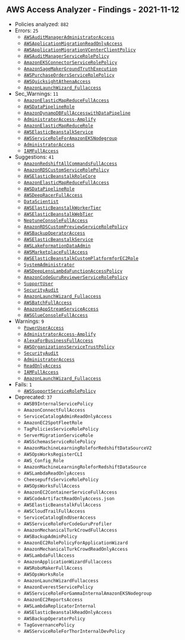## AWS Access Analyzer - Findings - 2021-11-12

- Policies analyzed: `882`
- Errors: `25`
  - [`AWSAuditManagerAdministratorAccess`](./AWSAuditManagerAdministratorAccess.json)
  - [`AWSApplicationMigrationReadOnlyAccess`](./AWSApplicationMigrationReadOnlyAccess.json)
  - [`AWSApplicationMigrationVCenterClientPolicy`](./AWSApplicationMigrationVCenterClientPolicy.json)
  - [`AWSAuditManagerServiceRolePolicy`](./AWSAuditManagerServiceRolePolicy.json)
  - [`AmazonEKSConnectorServiceRolePolicy`](./AmazonEKSConnectorServiceRolePolicy.json)
  - [`AmazonSageMakerGroundTruthExecution`](./AmazonSageMakerGroundTruthExecution.json)
  - [`AWSPurchaseOrdersServiceRolePolicy`](./AWSPurchaseOrdersServiceRolePolicy.json)
  - [`AWSQuicksightAthenaAccess`](./AWSQuicksightAthenaAccess.json)
  - [`AmazonLaunchWizard_Fullaccess`](./AmazonLaunchWizard_Fullaccess.json)
- Sec_Warnings: `11`
  - [`AmazonElasticMapReduceFullAccess`](./AmazonElasticMapReduceFullAccess.json)
  - [`AWSDataPipelineRole`](./AWSDataPipelineRole.json)
  - [`AmazonDynamoDBFullAccesswithDataPipeline`](./AmazonDynamoDBFullAccesswithDataPipeline.json)
  - [`AdministratorAccess-Amplify`](./AdministratorAccess-Amplify.json)
  - [`AmazonElasticMapReduceRole`](./AmazonElasticMapReduceRole.json)
  - [`AWSElasticBeanstalkService`](./AWSElasticBeanstalkService.json)
  - [`AWSServiceRoleForAmazonEKSNodegroup`](./AWSServiceRoleForAmazonEKSNodegroup.json)
  - [`AdministratorAccess`](./AdministratorAccess.json)
  - [`IAMFullAccess`](./IAMFullAccess.json)
- Suggestions: `41`
  - [`AmazonRedshiftAllCommandsFullAccess`](./AmazonRedshiftAllCommandsFullAccess.json)
  - [`AmazonRDSCustomServiceRolePolicy`](./AmazonRDSCustomServiceRolePolicy.json)
  - [`AWSElasticBeanstalkRoleCore`](./AWSElasticBeanstalkRoleCore.json)
  - [`AmazonElasticMapReduceFullAccess`](./AmazonElasticMapReduceFullAccess.json)
  - [`AWSDataPipelineRole`](./AWSDataPipelineRole.json)
  - [`AWSDeepRacerFullAccess`](./AWSDeepRacerFullAccess.json)
  - [`DataScientist`](./DataScientist.json)
  - [`AWSElasticBeanstalkWorkerTier`](./AWSElasticBeanstalkWorkerTier.json)
  - [`AWSElasticBeanstalkWebTier`](./AWSElasticBeanstalkWebTier.json)
  - [`NeptuneConsoleFullAccess`](./NeptuneConsoleFullAccess.json)
  - [`AmazonRDSCustomPreviewServiceRolePolicy`](./AmazonRDSCustomPreviewServiceRolePolicy.json)
  - [`AWSBackupOperatorAccess`](./AWSBackupOperatorAccess.json)
  - [`AWSElasticBeanstalkService`](./AWSElasticBeanstalkService.json)
  - [`AWSLakeFormationDataAdmin`](./AWSLakeFormationDataAdmin.json)
  - [`AWSMarketplaceFullAccess`](./AWSMarketplaceFullAccess.json)
  - [`AWSElasticBeanstalkCustomPlatformforEC2Role`](./AWSElasticBeanstalkCustomPlatformforEC2Role.json)
  - [`SystemAdministrator`](./SystemAdministrator.json)
  - [`AWSDeepLensLambdaFunctionAccessPolicy`](./AWSDeepLensLambdaFunctionAccessPolicy.json)
  - [`AmazonCodeGuruReviewerServiceRolePolicy`](./AmazonCodeGuruReviewerServiceRolePolicy.json)
  - [`SupportUser`](./SupportUser.json)
  - [`SecurityAudit`](./SecurityAudit.json)
  - [`AmazonLaunchWizard_Fullaccess`](./AmazonLaunchWizard_Fullaccess.json)
  - [`AWSBatchFullAccess`](./AWSBatchFullAccess.json)
  - [`AmazonAppStreamServiceAccess`](./AmazonAppStreamServiceAccess.json)
  - [`AWSGlueConsoleFullAccess`](./AWSGlueConsoleFullAccess.json)
- Warnings: `9`
  - [`PowerUserAccess`](./PowerUserAccess.json)
  - [`AdministratorAccess-Amplify`](./AdministratorAccess-Amplify.json)
  - [`AlexaForBusinessFullAccess`](./AlexaForBusinessFullAccess.json)
  - [`AWSOrganizationsServiceTrustPolicy`](./AWSOrganizationsServiceTrustPolicy.json)
  - [`SecurityAudit`](./SecurityAudit.json)
  - [`AdministratorAccess`](./AdministratorAccess.json)
  - [`ReadOnlyAccess`](./ReadOnlyAccess.json)
  - [`IAMFullAccess`](./IAMFullAccess.json)
  - [`AmazonLaunchWizard_Fullaccess`](./AmazonLaunchWizard_Fullaccess.json)
- Fails: `1`
  - [`AWSSupportServiceRolePolicy`](./AWSSupportServiceRolePolicy.json)
- Deprecated: `37`
  - `AWSB9InternalServicePolicy`
  - `AmazonConnectFullAccess`
  - `ServiceCatalogAdminReadOnlyAccess`
  - `AmazonEC2SpotFleetRole`
  - `TagPoliciesServiceRolePolicy`
  - `ServerMigrationServiceRole`
  - `AWSSchemasServiceRolePolicy`
  - `AmazonMachineLearningRoleforRedshiftDataSourceV2`
  - `AWSOpsWorksRegisterCLI`
  - `AWS_Config_Role`
  - `AmazonMachineLearningRoleforRedshiftDataSource`
  - `AWSLambdaReadOnlyAccess`
  - `CheesepuffsServiceRolePolicy`
  - `AWSOpsWorksFullAccess`
  - `AmazonEC2ContainerServiceFullAccess`
  - `AWSCodeArtifactReadOnlyAccess.json`
  - `AWSElasticBeanstalkFullAccess`
  - `AWSCloudTrailFullAccess`
  - `ServiceCatalogEndUserAccess`
  - `AWSServiceRoleForCodeGuruProfiler`
  - `AmazonMechanicalTurkCrowdFullAccess`
  - `AWSBackupAdminPolicy`
  - `AmazonEC2RolePolicyForApplicationWizard`
  - `AmazonMechanicalTurkCrowdReadOnlyAccess`
  - `AWSLambdaFullAccess`
  - `AmazonApplicationWizardFullaccess`
  - `AWSRoboMakerFullAccess`
  - `AWSOpsWorksRole`
  - `AmazonLaunchWizardFullaccess`
  - `AmazonEverestServicePolicy`
  - `AWSServiceRoleForGammaInternalAmazonEKSNodegroup`
  - `AmazonEC2ReportsAccess`
  - `AWSLambdaReplicatorInternal`
  - `AWSElasticBeanstalkReadOnlyAccess`
  - `AWSBackupOperatorPolicy`
  - `TagGovernancePolicy`
  - `AWSServiceRoleForThorInternalDevPolicy`
